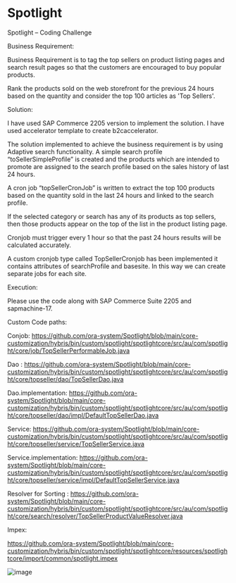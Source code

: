 # Spotlight

Spotlight – Coding Challenge

Business Requirement:

Business Requirement is to tag the top sellers on product listing pages and search result pages so that the customers are encouraged to buy popular products.

Rank the products sold on the web storefront for the previous 24 hours based on the quantity and consider the top 100 articles as 'Top Sellers'. 


Solution:

I have used SAP Commerce 2205 version to implement the solution. I have used accelerator template to create b2caccelerator.

The solution implemented to achieve the business requirement is by using Adaptive search functionality. A simple search profile “toSellerSimpleProfile” is created and the products which are intended to promote are assigned to the search profile based on the sales history of last 24 hours. 

A cron job “topSellerCronJob” is written to extract the top 100 products based on the quantity sold in the last 24 hours and linked to the search profile. 

If the selected category or search has any of its products as top sellers, then those products appear on the top of the list in the product listing page. 

Cronjob must trigger every 1 hour so that the past 24 hours results will be calculated accurately.

A custom cronjob type called TopSellerCronjob has been implemented it contains attributes of searchProfile and basesite. In this way we can create separate jobs for each site.

Execution:

Please use the code along with SAP Commerce Suite 2205 and sapmachine-17.

Custom Code paths:

Conjob: https://github.com/ora-system/Spotlight/blob/main/core-customization/hybris/bin/custom/spotlight/spotlightcore/src/au/com/spotlight/core/job/TopSellerPerformableJob.java

Dao : https://github.com/ora-system/Spotlight/blob/main/core-customization/hybris/bin/custom/spotlight/spotlightcore/src/au/com/spotlight/core/topseller/dao/TopSellerDao.java

Dao.implementation: https://github.com/ora-system/Spotlight/blob/main/core-customization/hybris/bin/custom/spotlight/spotlightcore/src/au/com/spotlight/core/topseller/dao/impl/DefaultTopSellerDao.java

Service: https://github.com/ora-system/Spotlight/blob/main/core-customization/hybris/bin/custom/spotlight/spotlightcore/src/au/com/spotlight/core/topseller/service/TopSellerService.java

Service.implementation: https://github.com/ora-system/Spotlight/blob/main/core-customization/hybris/bin/custom/spotlight/spotlightcore/src/au/com/spotlight/core/topseller/service/impl/DefaultTopSellerService.java

Resolver for Sorting : https://github.com/ora-system/Spotlight/blob/main/core-customization/hybris/bin/custom/spotlight/spotlightcore/src/au/com/spotlight/core/search/resolver/TopSellerProductValueResolver.java

Impex: 

https://github.com/ora-system/Spotlight/blob/main/core-customization/hybris/bin/custom/spotlight/spotlightcore/resources/spotlightcore/import/common/spotlight.impex


![image](https://user-images.githubusercontent.com/35945754/182023776-a8047e1d-d503-4b49-8c8f-5ac82bc24278.png)
